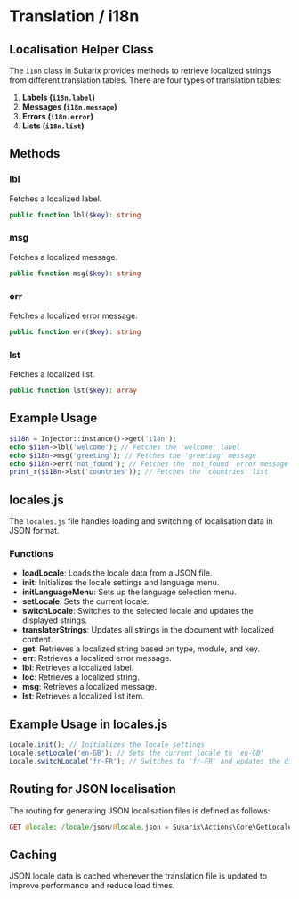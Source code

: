 # Translation / i18n

<!-- toc -->

## Localisation Helper Class

The `I18n` class in Sukarix provides methods to retrieve localized strings from different translation tables. There are
four types of translation tables:

1. **Labels (`i18n.label`)**
2. **Messages (`i18n.message`)**
3. **Errors (`i18n.error`)**
4. **Lists (`i18n.list`)**

## Methods

### lbl

Fetches a localized label.

```php
public function lbl($key): string
```

### msg

Fetches a localized message.

```php
public function msg($key): string
```

### err

Fetches a localized error message.

```php
public function err($key): string
```

### lst

Fetches a localized list.

```php
public function lst($key): array
```

## Example Usage

```php
$i18n = Injector::instance()->get('i18n');
echo $i18n->lbl('welcome'); // Fetches the 'welcome' label
echo $i18n->msg('greeting'); // Fetches the 'greeting' message
echo $i18n->err('not_found'); // Fetches the 'not_found' error message
print_r($i18n->lst('countries')); // Fetches the 'countries' list
```

## locales.js

The `locales.js` file handles loading and switching of localisation data in JSON format.

### Functions

- **loadLocale**: Loads the locale data from a JSON file.
- **init**: Initializes the locale settings and language menu.
- **initLanguageMenu**: Sets up the language selection menu.
- **setLocale**: Sets the current locale.
- **switchLocale**: Switches to the selected locale and updates the displayed strings.
- **translaterStrings**: Updates all strings in the document with localized content.
- **get**: Retrieves a localized string based on type, module, and key.
- **err**: Retrieves a localized error message.
- **lbl**: Retrieves a localized label.
- **loc**: Retrieves a localized string.
- **msg**: Retrieves a localized message.
- **lst**: Retrieves a localized list item.

## Example Usage in locales.js

```javascript
Locale.init(); // Initializes the locale settings
Locale.setLocale('en-GB'); // Sets the current locale to 'en-GB'
Locale.switchLocale('fr-FR'); // Switches to 'fr-FR' and updates the displayed strings
```

## Routing for JSON localisation

The routing for generating JSON localisation files is defined as follows:

```php
GET @locale: /locale/json/@locale.json = Sukarix\Actions\Core\GetLocale->execute
```

## Caching

JSON locale data is cached whenever the translation file is updated to improve performance and reduce load times.
~~~~